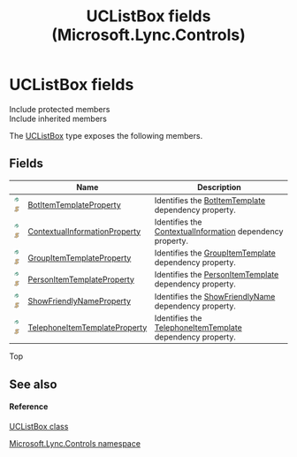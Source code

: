 ﻿---
title: UCListBox fields (Microsoft.Lync.Controls)
TOCTitle: UCListBox fields
ms:assetid: Fields.T:Microsoft.Lync.Controls.UCListBox_DI_3_UC_OCS14MrefLyncWPF
ms:mtpsurl: https://msdn.microsoft.com/en-us/library/microsoft.lync.controls.uclistbox_di_3_uc_ocs14mreflyncwpf_fields(v=office.15)
ms:contentKeyID: 48598821
ms.date: 07/28/2014
mtps_version: v=office.15
---

# UCListBox fields

Include protected members  
Include inherited members  

The [UCListBox](uclistbox-class-microsoft-lync-controls_1.md) type exposes the following members.

## Fields

<table>
<thead>
<tr class="header">
<th> </th>
<th>Name</th>
<th>Description</th>
</tr>
</thead>
<tbody>
<tr class="odd">
<td><img src="images/Hh380180.pubfield(Office.15).gif" title="Public field" alt="Public field" /><img src="images/Hh365030.static(Office.15).gif" title="Static member" alt="Static member" /></td>
<td><a href="uclistbox-botitemtemplateproperty-field-microsoft-lync-controls_1.md">BotItemTemplateProperty</a></td>
<td>Identifies the <a href="uclistbox-botitemtemplate-property-microsoft-lync-controls_1.md">BotItemTemplate</a> dependency property.</td>
</tr>
<tr class="even">
<td><img src="images/Hh380180.pubfield(Office.15).gif" title="Public field" alt="Public field" /><img src="images/Hh365030.static(Office.15).gif" title="Static member" alt="Static member" /></td>
<td><a href="uclistbox-contextualinformationproperty-field-microsoft-lync-controls_1.md">ContextualInformationProperty</a></td>
<td>Identifies the <a href="uclistbox-contextualinformation-property-microsoft-lync-controls_1.md">ContextualInformation</a> dependency property.</td>
</tr>
<tr class="odd">
<td><img src="images/Hh380180.pubfield(Office.15).gif" title="Public field" alt="Public field" /><img src="images/Hh365030.static(Office.15).gif" title="Static member" alt="Static member" /></td>
<td><a href="uclistbox-groupitemtemplateproperty-field-microsoft-lync-controls_1.md">GroupItemTemplateProperty</a></td>
<td>Identifies the <a href="uclistbox-groupitemtemplate-property-microsoft-lync-controls_1.md">GroupItemTemplate</a> dependency property.</td>
</tr>
<tr class="even">
<td><img src="images/Hh380180.pubfield(Office.15).gif" title="Public field" alt="Public field" /><img src="images/Hh365030.static(Office.15).gif" title="Static member" alt="Static member" /></td>
<td><a href="uclistbox-personitemtemplateproperty-field-microsoft-lync-controls_1.md">PersonItemTemplateProperty</a></td>
<td>Identifies the <a href="uclistbox-personitemtemplate-property-microsoft-lync-controls_1.md">PersonItemTemplate</a> dependency property.</td>
</tr>
<tr class="odd">
<td><img src="images/Hh380180.pubfield(Office.15).gif" title="Public field" alt="Public field" /><img src="images/Hh365030.static(Office.15).gif" title="Static member" alt="Static member" /></td>
<td><a href="uclistbox-showfriendlynameproperty-field-microsoft-lync-controls_1.md">ShowFriendlyNameProperty</a></td>
<td>Identifies the <a href="uclistbox-showfriendlyname-property-microsoft-lync-controls_1.md">ShowFriendlyName</a> dependency property.</td>
</tr>
<tr class="even">
<td><img src="images/Hh380180.pubfield(Office.15).gif" title="Public field" alt="Public field" /><img src="images/Hh365030.static(Office.15).gif" title="Static member" alt="Static member" /></td>
<td><a href="uclistbox-telephoneitemtemplateproperty-field-microsoft-lync-controls_1.md">TelephoneItemTemplateProperty</a></td>
<td>Identifies the <a href="uclistbox-telephoneitemtemplate-property-microsoft-lync-controls_1.md">TelephoneItemTemplate</a> dependency property.</td>
</tr>
</tbody>
</table>


Top

## See also

#### Reference

[UCListBox class](uclistbox-class-microsoft-lync-controls_1.md)

[Microsoft.Lync.Controls namespace](microsoft-lync-controls-namespace_1.md)

